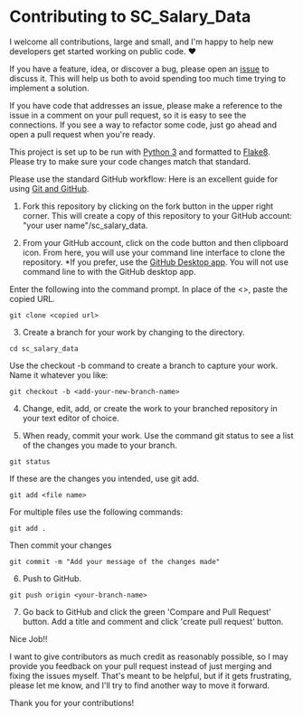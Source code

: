 <h1>Contributing to SC_Salary_Data</h1>

I welcome all contributions, large and small, and I'm happy to help new developers get started working on public code. :heart:

If you have a feature, idea, or discover a bug, please open an [issue]( https://github.com/acrosman/sc_salary_data/issues/new) to discuss it. This will help us both to avoid spending too much time trying to implement a solution.

If you have code that addresses an issue, please make a reference to the issue in a comment on your pull request, so it is easy to see the connections. If you see a way to refactor some code, just go ahead and open a pull request when you're ready.

This project is set up to be run with [Python 3](https://docs.python.org/3.0/) and formatted to [Flake8](https://flake8.pycqa.org/en/latest/). Please try to make sure your code changes match that standard.

Please use the standard GitHub workflow:
Here is an excellent guide for using [Git and GitHub](https://training.github.com/downloads/github-git-cheat-sheet/).

1. Fork this repository by clicking on the fork button in the upper right corner. This will create a copy of this repository to your GitHub account: "your user name"/sc_salary_data.

2. From your GitHub account, click on the code button and then clipboard icon. From here, you will use your command line interface to clone the repository.
    *If you prefer, use the [GitHub Desktop app](https://desktop.github.com/). You will not use command line to with the GitHub desktop app.

Enter the following into the command prompt. In place of the <>, paste the copied URL.
```
git clone <copied url>
```

3. Create a branch for your work by changing to the directory.
```
cd sc_salary_data
```
Use the checkout -b command to create a branch to capture your work. Name it whatever you like:
```
git checkout -b <add-your-new-branch-name>
```

4. Change, edit, add, or create the work to your branched repository in your text editor of choice.

5. When ready, commit your work. Use the command git status to see a list of the changes you made to your branch.
```
git status
```
If these are the changes you intended, use git add.
```
git add <file name>
```
For multiple files use the following commands:
```
git add .
```
Then commit your changes
```
git commit -m "Add your message of the changes made"
```

6. Push to GitHub.
```
git push origin <your-branch-name>
```

7. Go back to GitHub and click the green 'Compare and Pull Request' button. Add a title and comment and click 'create pull request' button.

Nice Job!!

I want to give contributors as much credit as reasonably possible, so I may provide you feedback on your pull request instead of just merging and fixing the issues myself. That's meant to be helpful, but if it gets frustrating, please let me know, and I'll try to find another way to move it forward.

Thank you for your contributions!